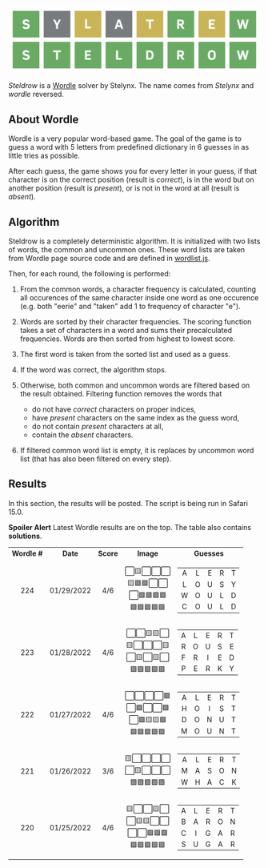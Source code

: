 <img src="misc/logo.svg">

_Steldrow_ is a [Wordle](https://www.powerlanguage.co.uk/wordle/) solver by Stelynx. The name comes from
_Stelynx_ and _wordle_ reversed.

## About Wordle

Wordle is a very popular word-based game. The goal of the game is to guess a word with 5 letters from predefined dictionary in 6 guesses in as little tries as possible.

After each guess, the game shows you for every letter
in your guess, if that character is on the correct position (result is _correct_), is in the word but on another position (result is _present_), or is not in the word at all (result is _absent_).

## Algorithm

Steldrow is a completely deterministic algorithm. It is initialized with two lists of words,
the common and uncommon ones. These word lists are taken from Wordle page source code and are defined in [wordlist.js](src/wordlist.js).

Then, for each round, the following is performed:

1. From the common words, a character frequency is calculated, counting all occurences of the same character inside one word as one occurence (e.g. both "eerie" and "taken" add 1 to frequency of character "e").
2. Words are sorted by their character frequencies. The scoring function takes a set of characters in a word and sums their precalculated frequencies. Words are then sorted from highest to lowest score.
3. The first word is taken from the sorted list and used as a guess.
4. If the word was correct, the algorithm stops.
5. Otherwise, both common and uncommon words are filtered based on the result obtained. Filtering function removes the words that

   - do not have _correct_ characters on proper indices,
   - have _present_ characters on the same index as the guess word,
   - do not contain _present_ characters at all,
   - contain the _absent_ characters.

6. If filtered common word list is empty, it is replaces by uncommon word list (that has also been filtered on every step).

## Results

In this section, the results will be posted. The script is being run in Safari 15.0.

**Spoiler Alert** Latest Wordle results are on the top. The table also contains **solutions**.

<table>
  <tr>
    <th style="text-align: center">Wordle #</th>
    <th style="text-align: center">Date</th>
    <th style="text-align: center">Score</th>
    <th style="text-align: center">Image</th>
    <th style="text-align: center">Guesses</th>
  </tr>
  <tr>
    <td style="text-align: center">224</td>
    <td style="text-align: center">01/29/2022</td>
    <td style="text-align: center">4/6</td>
    <td style="text-align: center">
      ⬜🟨⬜⬜⬜<br>🟨🟩🟩⬜⬜<br>⬜🟩🟩🟩🟩<br>🟩🟩🟩🟩🟩
    </td>
    <td style="text-align: center">
      <table>
        <tr>
          <td style="text-align: center">A</td>
          <td style="text-align: center">L</td>
          <td style="text-align: center">E</td>
          <td style="text-align: center">R</td>
          <td style="text-align: center">T</td>
        </tr>
        <tr>
          <td style="text-align: center">L</td>
          <td style="text-align: center">O</td>
          <td style="text-align: center">U</td>
          <td style="text-align: center">S</td>
          <td style="text-align: center">Y</td>
        </tr>
        <tr>
          <td style="text-align: center">W</td>
          <td style="text-align: center">O</td>
          <td style="text-align: center">U</td>
          <td style="text-align: center">L</td>
          <td style="text-align: center">D</td>
        </tr>
        <tr>
          <td style="text-align: center">C</td>
          <td style="text-align: center">O</td>
          <td style="text-align: center">U</td>
          <td style="text-align: center">L</td>
          <td style="text-align: center">D</td>
        </tr>
      </table>
    </td>
  </tr>
  <tr>
    <td style="text-align: center">223</td>
    <td style="text-align: center">01/28/2022</td>
    <td style="text-align: center">4/6</td>
    <td style="text-align: center">
⬜⬜🟨🟨⬜<br>🟨⬜⬜⬜🟨<br>⬜🟨⬜🟨⬜<br>🟩🟩🟩🟩🟩
    </td>
    <td style="text-align: center">
      <table>
        <tr>
          <td style="text-align: center">A</td>
          <td style="text-align: center">L</td>
          <td style="text-align: center">E</td>
          <td style="text-align: center">R</td>
          <td style="text-align: center">T</td>
        </tr>
        <tr>
          <td style="text-align: center">R</td>
          <td style="text-align: center">O</td>
          <td style="text-align: center">U</td>
          <td style="text-align: center">S</td>
          <td style="text-align: center">E</td>
        </tr>
        <tr>
          <td style="text-align: center">F</td>
          <td style="text-align: center">R</td>
          <td style="text-align: center">I</td>
          <td style="text-align: center">E</td>
          <td style="text-align: center">D</td>
        </tr>
        <tr>
          <td style="text-align: center">P</td>
          <td style="text-align: center">E</td>
          <td style="text-align: center">R</td>
          <td style="text-align: center">K</td>
          <td style="text-align: center">Y</td>
        </tr>
      </table>
    </td>
  </tr>
  <tr>
    <td style="text-align: center">222</td>
    <td style="text-align: center">01/27/2022</td>
    <td style="text-align: center">4/6</td>
    <td style="text-align: center">
      ⬜⬜⬜⬜🟩<br>⬜🟩⬜⬜🟩<br>⬜🟩🟨🟨🟩<br>🟩🟩🟩🟩🟩
    </td>
    <td style="text-align: center">
      <table>
        <tr>
          <td style="text-align: center">A</td>
          <td style="text-align: center">L</td>
          <td style="text-align: center">E</td>
          <td style="text-align: center">R</td>
          <td style="text-align: center">T</td>
        </tr>
        <tr>
          <td style="text-align: center">H</td>
          <td style="text-align: center">O</td>
          <td style="text-align: center">I</td>
          <td style="text-align: center">S</td>
          <td style="text-align: center">T</td>
        </tr>
        <tr>
          <td style="text-align: center">D</td>
          <td style="text-align: center">O</td>
          <td style="text-align: center">N</td>
          <td style="text-align: center">U</td>
          <td style="text-align: center">T</td>
        </tr>
        <tr>
          <td style="text-align: center">M</td>
          <td style="text-align: center">O</td>
          <td style="text-align: center">U</td>
          <td style="text-align: center">N</td>
          <td style="text-align: center">T</td>
        </tr>
      </table>
    </td>
  </tr>
  <tr>
    <td style="text-align: center">221</td>
    <td style="text-align: center">01/26/2022</td>
    <td style="text-align: center">3/6</td>
    <td style="text-align: center">
      🟨⬜⬜⬜⬜<br>⬜🟨⬜⬜⬜<br>🟩🟩🟩🟩🟩<br>
    </td>
    <td style="text-align: center">
      <table>
        <tr>
          <td style="text-align: center">A</td>
          <td style="text-align: center">L</td>
          <td style="text-align: center">E</td>
          <td style="text-align: center">R</td>
          <td style="text-align: center">T</td>
        </tr>
        <tr>
          <td style="text-align: center">M</td>
          <td style="text-align: center">A</td>
          <td style="text-align: center">S</td>
          <td style="text-align: center">O</td>
          <td style="text-align: center">N</td>
        </tr>
        <tr>
          <td style="text-align: center">W</td>
          <td style="text-align: center">H</td>
          <td style="text-align: center">A</td>
          <td style="text-align: center">C</td>
          <td style="text-align: center">K</td>
        </tr>
      </table>
    </td>
  </tr>
  <tr>
    <td style="text-align: center">220</td>
    <td style="text-align: center">01/25/2022</td>
    <td style="text-align: center">4/6</td>
    <td style="text-align: center">
      🟨⬜⬜🟨⬜<br>⬜🟨🟨⬜⬜<br>⬜⬜🟩🟩🟩<br>🟩🟩🟩🟩🟩<br>
    </td>
    <td style="text-align: center">
      <table>
        <tr>
          <td style="text-align: center">A</td>
          <td style="text-align: center">L</td>
          <td style="text-align: center">E</td>
          <td style="text-align: center">R</td>
          <td style="text-align: center">T</td>
        </tr>
        <tr>
          <td style="text-align: center">B</td>
          <td style="text-align: center">A</td>
          <td style="text-align: center">R</td>
          <td style="text-align: center">O</td>
          <td style="text-align: center">N</td>
        </tr>
        <tr>
          <td style="text-align: center">C</td>
          <td style="text-align: center">I</td>
          <td style="text-align: center">G</td>
          <td style="text-align: center">A</td>
          <td style="text-align: center">R</td>
        </tr>
        <tr>
          <td style="text-align: center">S</td>
          <td style="text-align: center">U</td>
          <td style="text-align: center">G</td>
          <td style="text-align: center">A</td>
          <td style="text-align: center">R</td>
        </tr>
      </table>
    </td>
  </tr>
</table>
